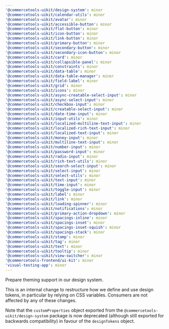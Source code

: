 ```yaml
---
'@commercetools-uikit/design-system': minor
'@commercetools-uikit/calendar-utils': minor
'@commercetools-uikit/avatar': minor
'@commercetools-uikit/accessible-button': minor
'@commercetools-uikit/flat-button': minor
'@commercetools-uikit/icon-button': minor
'@commercetools-uikit/link-button': minor
'@commercetools-uikit/primary-button': minor
'@commercetools-uikit/secondary-button': minor
'@commercetools-uikit/secondary-icon-button': minor
'@commercetools-uikit/card': minor
'@commercetools-uikit/collapsible-panel': minor
'@commercetools-uikit/constraints': minor
'@commercetools-uikit/data-table': minor
'@commercetools-uikit/data-table-manager': minor
'@commercetools-uikit/field-label': minor
'@commercetools-uikit/grid': minor
'@commercetools-uikit/icons': minor
'@commercetools-uikit/async-creatable-select-input': minor
'@commercetools-uikit/async-select-input': minor
'@commercetools-uikit/checkbox-input': minor
'@commercetools-uikit/creatable-select-input': minor
'@commercetools-uikit/date-time-input': minor
'@commercetools-uikit/input-utils': minor
'@commercetools-uikit/localized-multiline-text-input': minor
'@commercetools-uikit/localized-rich-text-input': minor
'@commercetools-uikit/localized-text-input': minor
'@commercetools-uikit/money-input': minor
'@commercetools-uikit/multiline-text-input': minor
'@commercetools-uikit/number-input': minor
'@commercetools-uikit/password-input': minor
'@commercetools-uikit/radio-input': minor
'@commercetools-uikit/rich-text-utils': minor
'@commercetools-uikit/search-select-input': minor
'@commercetools-uikit/select-input': minor
'@commercetools-uikit/select-utils': minor
'@commercetools-uikit/text-input': minor
'@commercetools-uikit/time-input': minor
'@commercetools-uikit/toggle-input': minor
'@commercetools-uikit/label': minor
'@commercetools-uikit/link': minor
'@commercetools-uikit/loading-spinner': minor
'@commercetools-uikit/notifications': minor
'@commercetools-uikit/primary-action-dropdown': minor
'@commercetools-uikit/spacings-inline': minor
'@commercetools-uikit/spacings-inset': minor
'@commercetools-uikit/spacings-inset-squish': minor
'@commercetools-uikit/spacings-stack': minor
'@commercetools-uikit/stamp': minor
'@commercetools-uikit/tag': minor
'@commercetools-uikit/text': minor
'@commercetools-uikit/tooltip': minor
'@commercetools-uikit/view-switcher': minor
'@commercetools-frontend/ui-kit': minor
'visual-testing-app': minor
---
```


Prepare theming support in our design system.

This is an internal change to restructure how we define and use design tokens, in particular by relying on CSS variables. Consumers are not affected by any of these changes.

Note that the `customProperties` object exported from the `@commercetools-uikit/design-system` package is now deprecated (although still exported for backwards compatibility) in favour of the `designTokens` object.